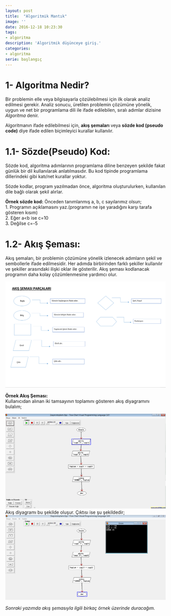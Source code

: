 ```yaml
---
layout: post
title:  "Algoritmik Mantık"
image: ''
date: 2016-12-18 10:23:30
tags:
- algoritma
description: 'Algoritmik düşünceye giriş.'
categories:
- algoritma
serie: başlangıç
---
```

    
# 1- Algoritma Nedir?
Bir problemin elle veya bilgisayarla çözülebilmesi için ilk olarak analiz edilmesi gerekir.
Analiz sonucu, üretilen problemin çözümüne yönelik, uygun ve net bir programlama dili ile ifade 
edilebilen, sıralı adımlar dizisine *Algoritma* denir.  

Algoritmanın ifade edilebilmesi için, **akış şemaları** veya **sözde kod (pseudo code)** diye ifade edilen biçimleyici kurallar kullanılır.

# 1.1- Sözde(Pseudo) Kod:
Sözde kod, algoritma adımlarının programlama diline benzeyen şekilde fakat günlük bir dil kullanılarak
anlatılmasıdır. Bu kod tipinde programlama dillerindeki gibi katı/net kurallar yoktur.  

Sözde kodlar, program yazılmadan önce, algoritma oluşturulurken, kullanılan dile bağlı olarak şekil alırlar.
  

**Örnek sözde kod:** 
  Önceden tanımlanmış a, b, c sayılarımız olsun;  
	1. Programın açıklamasını yaz.(programın ne işe yaradığını karşı tarafa gösteren kısım)  
	2. Eğer a<b ise c=10  
	3. Değilse c=-5
  
# 1.2- Akış Şeması:
Akış şemaları, bir problemin çözümüne yönelik izlenecek adımların şekil ve sembollerle ifade edilmesidir.
Her adımda birbirinden farklı şekiller kullanılır ve şekiller arasındaki ilişki oklar ile gösterilir.
Akış şeması kodlanacak programın daha kolay çözümlenmesine yardımcı olur.  

![](/assets/img/Algo.png)  


**Örnek Akış Şeması:**  
Kullanıcıdan alınan iki tamsayının toplamını gösteren akış diyagramını bulalım;  

![](/assets/img/flowtoplam.png)  
Akış diyagramı bu şekilde oluşur. Çıktısı ise şu şekildedir;  
![](/assets/img/flow.png)   
  

*Sonraki yazımda akış şemasıyla ilgili birkaç örnek üzerinde duracağım.*
